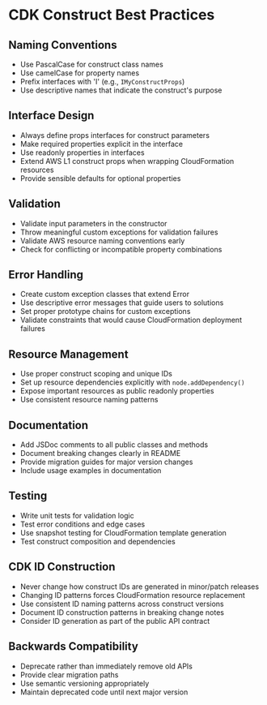 # CDK Construct Best Practices

## Naming Conventions
- Use PascalCase for construct class names
- Use camelCase for property names
- Prefix interfaces with 'I' (e.g., `IMyConstructProps`)
- Use descriptive names that indicate the construct's purpose

## Interface Design
- Always define props interfaces for construct parameters
- Make required properties explicit in the interface
- Use readonly properties in interfaces
- Extend AWS L1 construct props when wrapping CloudFormation resources
- Provide sensible defaults for optional properties

## Validation
- Validate input parameters in the constructor
- Throw meaningful custom exceptions for validation failures
- Validate AWS resource naming conventions early
- Check for conflicting or incompatible property combinations

## Error Handling
- Create custom exception classes that extend Error
- Use descriptive error messages that guide users to solutions
- Set proper prototype chains for custom exceptions
- Validate constraints that would cause CloudFormation deployment failures

## Resource Management
- Use proper construct scoping and unique IDs
- Set up resource dependencies explicitly with `node.addDependency()`
- Expose important resources as public readonly properties
- Use consistent resource naming patterns

## Documentation
- Add JSDoc comments to all public classes and methods
- Document breaking changes clearly in README
- Provide migration guides for major version changes
- Include usage examples in documentation

## Testing
- Write unit tests for validation logic
- Test error conditions and edge cases
- Use snapshot testing for CloudFormation template generation
- Test construct composition and dependencies

## CDK ID Construction
- Never change how construct IDs are generated in minor/patch releases
- Changing ID patterns forces CloudFormation resource replacement
- Use consistent ID naming patterns across construct versions
- Document ID construction patterns in breaking change notes
- Consider ID generation as part of the public API contract

## Backwards Compatibility
- Deprecate rather than immediately remove old APIs
- Provide clear migration paths
- Use semantic versioning appropriately
- Maintain deprecated code until next major version
